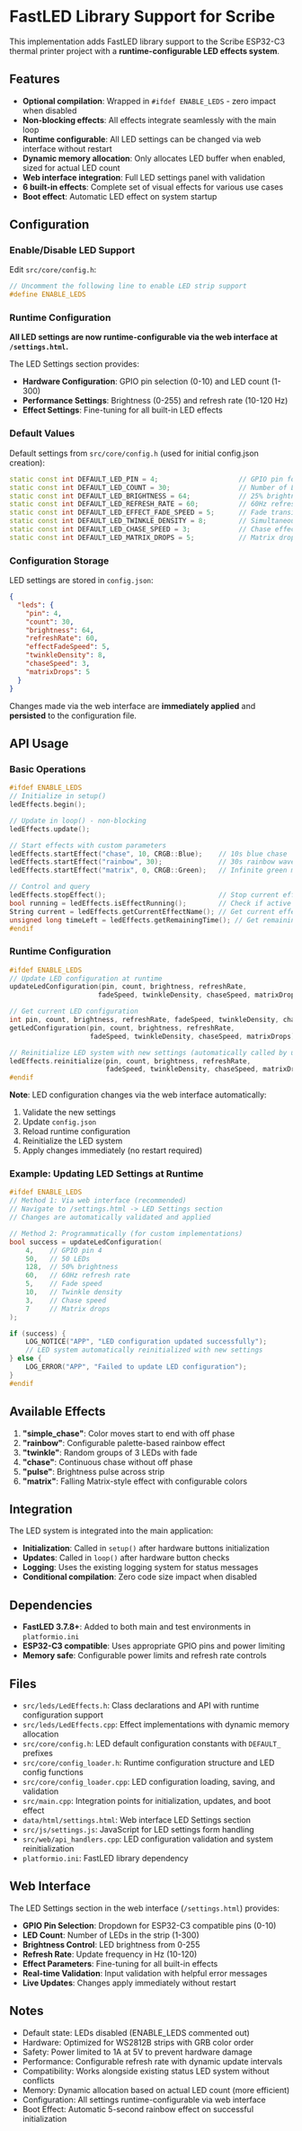 # FastLED Library Support for Scribe

This implementation adds FastLED library support to the Scribe ESP32-C3 thermal printer project with a **runtime-configurable LED effects system**.

## Features

- **Optional compilation**: Wrapped in `#ifdef ENABLE_LEDS` - zero impact when disabled
- **Non-blocking effects**: All effects integrate seamlessly with the main loop
- **Runtime configurable**: All LED settings can be changed via web interface without restart
- **Dynamic memory allocation**: Only allocates LED buffer when enabled, sized for actual LED count
- **Web interface integration**: Full LED settings panel with validation
- **6 built-in effects**: Complete set of visual effects for various use cases
- **Boot effect**: Automatic LED effect on system startup

## Configuration

### Enable/Disable LED Support

Edit `src/core/config.h`:

```cpp
// Uncomment the following line to enable LED strip support
#define ENABLE_LEDS
```

### Runtime Configuration

**All LED settings are now runtime-configurable via the web interface at `/settings.html`.**

The LED Settings section provides:

- **Hardware Configuration**: GPIO pin selection (0-10) and LED count (1-300)
- **Performance Settings**: Brightness (0-255) and refresh rate (10-120 Hz) 
- **Effect Settings**: Fine-tuning for all built-in LED effects

### Default Values

Default settings from `src/core/config.h` (used for initial config.json creation):

```cpp
static const int DEFAULT_LED_PIN = 4;                    // GPIO pin for LED strip data
static const int DEFAULT_LED_COUNT = 30;                 // Number of LEDs in the strip
static const int DEFAULT_LED_BRIGHTNESS = 64;            // 25% brightness to save power
static const int DEFAULT_LED_REFRESH_RATE = 60;          // 60Hz refresh rate
static const int DEFAULT_LED_EFFECT_FADE_SPEED = 5;      // Fade transition speed
static const int DEFAULT_LED_TWINKLE_DENSITY = 8;        // Simultaneous twinkle stars
static const int DEFAULT_LED_CHASE_SPEED = 3;            // Chase effect speed
static const int DEFAULT_LED_MATRIX_DROPS = 5;           // Matrix drops count
```

### Configuration Storage

LED settings are stored in `config.json`:

```json
{
  "leds": {
    "pin": 4,
    "count": 30,
    "brightness": 64,
    "refreshRate": 60,
    "effectFadeSpeed": 5,
    "twinkleDensity": 8,
    "chaseSpeed": 3,
    "matrixDrops": 5
  }
}
```

Changes made via the web interface are **immediately applied** and **persisted** to the configuration file.

## API Usage

### Basic Operations

```cpp
#ifdef ENABLE_LEDS
// Initialize in setup()
ledEffects.begin();

// Update in loop() - non-blocking
ledEffects.update();

// Start effects with custom parameters
ledEffects.startEffect("chase", 10, CRGB::Blue);    // 10s blue chase
ledEffects.startEffect("rainbow", 30);              // 30s rainbow wave
ledEffects.startEffect("matrix", 0, CRGB::Green);   // Infinite green matrix

// Control and query
ledEffects.stopEffect();                            // Stop current effect
bool running = ledEffects.isEffectRunning();        // Check if active
String current = ledEffects.getCurrentEffectName(); // Get current effect
unsigned long timeLeft = ledEffects.getRemainingTime(); // Get remaining time
#endif
```

### Runtime Configuration

```cpp
#ifdef ENABLE_LEDS
// Update LED configuration at runtime
updateLedConfiguration(pin, count, brightness, refreshRate, 
                      fadeSpeed, twinkleDensity, chaseSpeed, matrixDrops);

// Get current LED configuration
int pin, count, brightness, refreshRate, fadeSpeed, twinkleDensity, chaseSpeed, matrixDrops;
getLedConfiguration(pin, count, brightness, refreshRate, 
                    fadeSpeed, twinkleDensity, chaseSpeed, matrixDrops);

// Reinitialize LED system with new settings (automatically called by updateLedConfiguration)
ledEffects.reinitialize(pin, count, brightness, refreshRate, 
                        fadeSpeed, twinkleDensity, chaseSpeed, matrixDrops);
#endif
```

**Note**: LED configuration changes via the web interface automatically:
1. Validate the new settings
2. Update `config.json` 
3. Reload runtime configuration
4. Reinitialize the LED system
5. Apply changes immediately (no restart required)

### Example: Updating LED Settings at Runtime

```cpp
#ifdef ENABLE_LEDS
// Method 1: Via web interface (recommended)
// Navigate to /settings.html -> LED Settings section
// Changes are automatically validated and applied

// Method 2: Programmatically (for custom implementations)
bool success = updateLedConfiguration(
    4,    // GPIO pin 4
    50,   // 50 LEDs
    128,  // 50% brightness
    60,   // 60Hz refresh rate
    5,    // Fade speed
    10,   // Twinkle density
    3,    // Chase speed  
    7     // Matrix drops
);

if (success) {
    LOG_NOTICE("APP", "LED configuration updated successfully");
    // LED system automatically reinitialized with new settings
} else {
    LOG_ERROR("APP", "Failed to update LED configuration");
}
#endif
```

## Available Effects

1. **"simple_chase"**: Color moves start to end with off phase
2. **"rainbow"**: Configurable palette-based rainbow effect  
3. **"twinkle"**: Random groups of 3 LEDs with fade
4. **"chase"**: Continuous chase without off phase
5. **"pulse"**: Brightness pulse across strip
6. **"matrix"**: Falling Matrix-style effect with configurable colors

## Integration

The LED system is integrated into the main application:

- **Initialization**: Called in `setup()` after hardware buttons initialization
- **Updates**: Called in `loop()` after hardware button checks
- **Logging**: Uses the existing logging system for status messages
- **Conditional compilation**: Zero code size impact when disabled

## Dependencies

- **FastLED 3.7.8+**: Added to both main and test environments in `platformio.ini`
- **ESP32-C3 compatible**: Uses appropriate GPIO pins and power limiting
- **Memory safe**: Configurable power limits and refresh rate controls

## Files

- `src/leds/LedEffects.h`: Class declarations and API with runtime configuration support
- `src/leds/LedEffects.cpp`: Effect implementations with dynamic memory allocation
- `src/core/config.h`: LED default configuration constants with `DEFAULT_` prefixes
- `src/core/config_loader.h`: Runtime configuration structure and LED config functions  
- `src/core/config_loader.cpp`: LED configuration loading, saving, and validation
- `src/main.cpp`: Integration points for initialization, updates, and boot effect
- `data/html/settings.html`: Web interface LED Settings section
- `src/js/settings.js`: JavaScript for LED settings form handling
- `src/web/api_handlers.cpp`: LED configuration validation and system reinitialization
- `platformio.ini`: FastLED library dependency

## Web Interface

The LED Settings section in the web interface (`/settings.html`) provides:

- **GPIO Pin Selection**: Dropdown for ESP32-C3 compatible pins (0-10)
- **LED Count**: Number of LEDs in the strip (1-300)  
- **Brightness Control**: LED brightness from 0-255
- **Refresh Rate**: Update frequency in Hz (10-120)
- **Effect Parameters**: Fine-tuning for all built-in effects
- **Real-time Validation**: Input validation with helpful error messages
- **Live Updates**: Changes apply immediately without restart

## Notes

- Default state: LEDs disabled (ENABLE_LEDS commented out)
- Hardware: Optimized for WS2812B strips with GRB color order
- Safety: Power limited to 1A at 5V to prevent hardware damage
- Performance: Configurable refresh rate with dynamic update intervals
- Compatibility: Works alongside existing status LED system without conflicts
- Memory: Dynamic allocation based on actual LED count (more efficient)
- Configuration: All settings runtime-configurable via web interface
- Boot Effect: Automatic 5-second rainbow effect on successful initialization